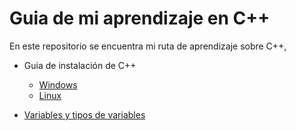# Guia de mi aprendizaje en C++

En este repositorio se encuentra mi ruta de aprendizaje sobre C++,

- Guia de instalación de C++
  - [Windows](windowsInstallation.md)
  - [Linux](linuxInstallation.md)

- [Variables y tipos de variables](Variables/variables.md)
